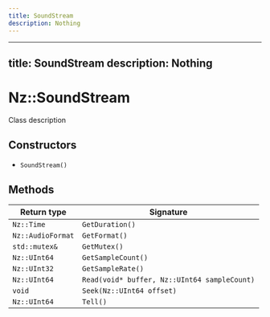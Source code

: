 ```yaml
---
title: SoundStream
description: Nothing
---
```


---
title: SoundStream
description: Nothing
---

# Nz::SoundStream

Class description

## Constructors

- `SoundStream()`

## Methods

| Return type | Signature |
| ----------- | --------- |
| `Nz::Time` | `GetDuration()` |
| `Nz::AudioFormat` | `GetFormat()` |
| `std::mutex&` | `GetMutex()` |
| `Nz::UInt64` | `GetSampleCount()` |
| `Nz::UInt32` | `GetSampleRate()` |
| `Nz::UInt64` | `Read(void* buffer, Nz::UInt64 sampleCount)` |
| `void` | `Seek(Nz::UInt64 offset)` |
| `Nz::UInt64` | `Tell()` |
